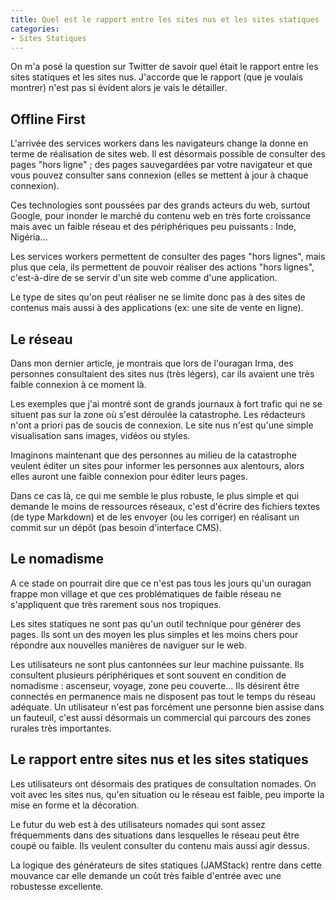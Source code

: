 ```yaml
---
title: Quel est le rapport entre les sites nus et les sites statiques
categories:
- Sites Statiques
---
```


On m'a posé la question sur Twitter de savoir quel était le rapport entre les sites statiques et les sites nus. J'accorde que le rapport (que je voulais montrer) n'est pas si évident alors je vais le détailler.

## Offline First

L'arrivée des services workers dans les navigateurs change la donne en terme de réalisation de sites web. Il est désormais possible de consulter des pages "hors ligne" ; des pages sauvegardées par votre navigateur et que vous pouvez consulter sans connexion (elles se mettent à jour à chaque connexion).

Ces technologies sont poussées par des grands acteurs du web, surtout Google, pour inonder le marché du contenu web en très forte croissance mais avec un faible réseau et des périphériques peu puissants : Inde, Nigéria…

Les services workers permettent de consulter des pages "hors lignes", mais plus que cela, ils permettent de pouvoir réaliser des actions "hors lignes", c'est-à-dire de se servir d'un site web comme d'une application.

Le type de sites qu'on peut réaliser ne se limite donc pas à des sites de contenus mais aussi à des applications (ex: une site de vente en ligne).

## Le réseau

Dans mon dernier article, je montrais que lors de l'ouragan Irma, des personnes consultaient des sites nus (très légers), car ils avaient une très faible connexion à ce moment là.

Les exemples que j'ai montré sont de grands journaux à fort trafic qui ne se situent pas sur la zone où s'est déroulée la catastrophe. Les rédacteurs n'ont a priori pas de soucis de connexion. Le site nus n'est qu'une simple visualisation sans images, vidéos ou styles.

Imaginons maintenant que des personnes au milieu de la catastrophe veulent éditer un sites pour informer les personnes aux alentours, alors elles auront une faible connexion pour éditer leurs pages.

Dans ce cas là, ce qui me semble le plus robuste, le plus simple et qui demande le moins de ressources réseaux, c'est d'écrire des fichiers textes (de type Markdown) et de les envoyer (ou les corriger) en réalisant un commit sur un dépôt (pas besoin d'interface CMS).

## Le nomadisme

A ce stade on pourrait dire que ce n'est pas tous les jours qu'un ouragan frappe mon village et que ces problématiques de faible réseau ne s'appliquent que très rarement sous nos tropiques.

Les sites statiques ne sont pas qu'un outil technique pour générer des pages. Ils sont un des moyen les plus simples et les moins chers pour répondre aux nouvelles manières de naviguer sur le web.

Les utilisateurs ne sont plus cantonnées sur leur machine puissante. Ils consultent plusieurs périphériques et sont souvent en condition de nomadisme : ascenseur, voyage, zone peu couverte… Ils désirent être connectés en permanence mais ne disposent pas tout le temps du réseau adéquate. Un utilisateur n'est pas forcément une personne bien assise dans un fauteuil, c'est aussi désormais un commercial qui parcours des zones rurales très importantes.

## Le rapport entre sites nus et les sites statiques

Les utilisateurs ont désormais des pratiques de consultation nomades. On voit avec les sites nus, qu'en situation ou le réseau est faible, peu importe la mise en forme et la décoration.

Le futur du web est à des utilisateurs nomades qui sont assez fréquemments dans des situations dans lesquelles le réseau peut être coupé ou faible. Ils veulent consulter du contenu mais aussi agir dessus.

La logique des générateurs de sites statiques (JAMStack) rentre dans cette mouvance car elle demande un coût très faible d'entrée avec une robustesse excellente.

